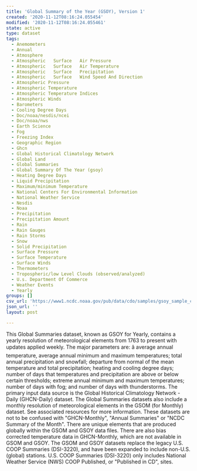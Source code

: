 ```yaml
---
title: 'Global Summary of the Year (GSOY), Version 1'
created: '2020-11-12T08:16:24.055454'
modified: '2020-11-12T08:16:24.055461'
state: active
type: dataset
tags:
  - Anemometers
  - Annual
  - Atmosphere
  - Atmospheric   Surface   Air Pressure
  - Atmospheric   Surface   Air Temperature
  - Atmospheric   Surface   Precipitation
  - Atmospheric   Surface   Wind Speed And Direction
  - Atmospheric Pressure
  - Atmospheric Temperature
  - Atmospheric Temperature Indices
  - Atmospheric Winds
  - Barometers
  - Cooling Degree Days
  - Doc/noaa/nesdis/ncei
  - Doc/noaa/nws
  - Earth Science
  - Fog
  - Freezing Index
  - Geographic Region
  - Ghcn
  - Global Historical Climatology Network
  - Global Land
  - Global Summaries
  - Global Summary Of The Year (gsoy)
  - Heating Degree Days
  - Liquid Precipitation
  - Maximum/minimum Temperature
  - National Centers For Environmental Information
  - National Weather Service
  - Nesdis
  - Noaa
  - Precipitation
  - Precipitation Amount
  - Rain
  - Rain Gauges
  - Rain Storms
  - Snow
  - Solid Precipitation
  - Surface Pressure
  - Surface Temperature
  - Surface Winds
  - Thermometers
  - Tropospheric/low Level Clouds (observed/analyzed)
  - U.s. Department Of Commerce
  - Weather Events
  - Yearly
groups: []
csv_url: 'https://www1.ncdc.noaa.gov/pub/data/cdo/samples/gsoy_sample_csv.csv'
json_url: ''
layout: post

---
```

This Global Summaries dataset, known as GSOY for Yearly, contains a yearly resolution of meteorological elements from 1763 to present with updates applied weekly. The major parameters are: â average annual temperature, average annual minimum and maximum temperatures; total annual precipitation and snowfall; departure from normal of the mean temperature and total precipitation; heating and cooling degree days; number of days that temperatures and precipitation are above or below certain thresholds; extreme annual minimum and maximum temperatures; number of days with fog; and number of days with thunderstorms. The primary input data source is the Global Historical Climatology Network - Daily (GHCN-Daily) dataset. The Global Summaries datasets also include a monthly resolution of meteorological elements in the GSOM (for Monthly) dataset. See associated resources for more information. These datasets are not to be confused with "GHCN-Monthly", "Annual Summaries" or "NCDC Summary of the Month". There are unique elements that are produced globally within the GSOM and GSOY data files. There are also bias corrected temperature data in GHCN-Monthly, which are not available in GSOM and GSOY. The GSOM and GSOY datasets replace the legacy U.S. COOP Summaries (DSI-3220), and have been expanded to include non-U.S. (global) stations. U.S. COOP Summaries (DSI-3220) only includes National Weather Service (NWS) COOP Published, or "Published in CD", sites.
